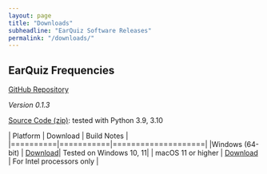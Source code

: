 ```yaml
---
layout: page
title: "Downloads"
subheadline: "EarQuiz Software Releases"
permalink: "/downloads/"
---
```


## EarQuiz Frequencies

[GitHub Repository](https://github.com/Gdalik/EarQuiz_Frequencies)

*Version 0.1.3*

[Source Code (zip)](): tested with Python 3.9, 3.10

| Platform | Download | Build Notes |
|==========|===========|====================|
|Windows (64-bit) | [Download]()| Tested on Windows 10, 11|
| macOS 11 or higher | [Download]() | For Intel processors only |